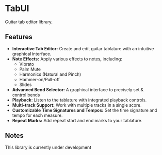 # TabUI

Guitar tab editor library.

## Features

*   **Interactive Tab Editor:** Create and edit guitar tablature with an intuitive graphical interface.
*   **Note Effects:** Apply various effects to notes, including:
    *   Vibrato
    *   Palm Mute
    *   Harmonics (Natural and Pinch)
    *   Hammer-on/Pull-off
    *   Slides
*   **Advanced Bend Selector:** A graphical interface to precisely set & control bends
*   **Playback:** Listen to the tablature with integrated playback controls.
*   **Multi-track Support:** Work with multiple tracks in a single score.
*   **Customizable Time Signatures and Tempos:** Set the time signature and tempo for each measure.
*   **Repeat Marks:** Add repeat start and end marks to your tablature.

## Notes

This library is currently under development